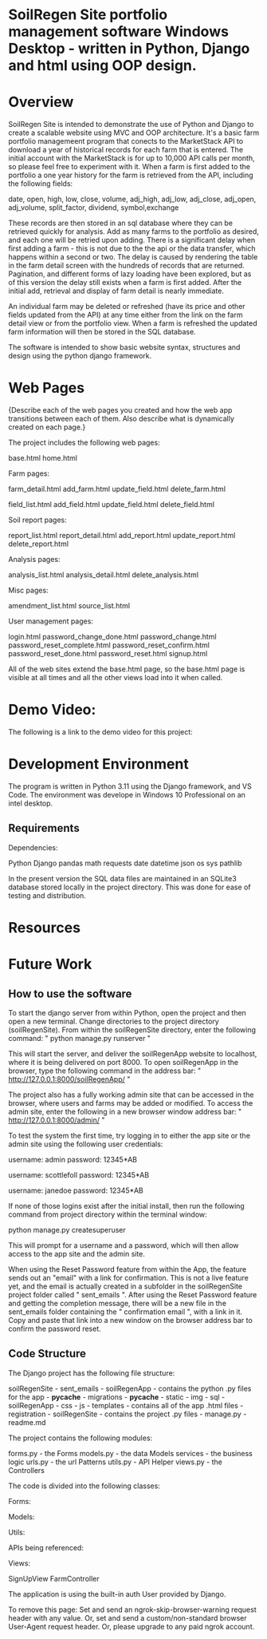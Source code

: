 # SoilRegen Site portfolio management software Windows Desktop - written in Python, Django and html using OOP design.

# Overview

SoilRegen Site is intended to demonstrate the use of Python and Django to create a scalable website using MVC and OOP architecture. It's a basic farm portfolio managemeent program that conects to the MarketStack API to download a year of historical records for each farm that is entered. The initial account with the MarketStack is for up to 10,000 API calls per month, so please feel free to experiment with it. When a farm is first added to the portfolio a one year history for the farm is retrieved from the API, including the following fields:

date, open, high, low, close, volume, adj_high, adj_low, adj_close, adj_open, adj_volume, split_factor, dividend, symbol,exchange

These records are then stored in an sql database where they can be retrieved quickly for analysis. Add as many farms to the portfolio as desired, and each one will be retried upon adding. There is a significant delay when first adding a farm - this is not due to the the api or the data transfer, which happens within a second or two. The delay is caused by rendering the table in the farm detail screen with the hundreds of records that are returned. Pagination, and different forms of lazy loading have been explored, but as of this version the delay still exists when a farm is first added. After the initial add, retrieval and display of farm detail is nearly immediate.

An individual farm may be deleted or refreshed (have its price and other fields updated from the API) at any time either from the link on the farm detail view or from the portfolio view. When a farm is refreshed the updated farm information will then be stored in the SQL database.

The software is intended to show basic website syntax, structures and design using the python django framework.

# Web Pages

{Describe each of the web pages you created and how the web app transitions between each of them.  Also describe what is dynamically created on each page.}

The project includes the following web pages:

base.html
home.html

Farm pages:

farm_detail.html
add_farm.html
update_field.html
delete_farm.html

field_list.html
add_field.html
update_field.html
delete_field.html

Soil report pages:

report_list.html
report_detail.html
add_report.html
update_report.html
delete_report.html

Analysis pages:

analysis_list.html
analysis_detail.html
delete_analysis.html

Misc pages:

amendment_list.html
source_list.html

User management pages:

login.html
password_change_done.html
password_change.html
password_reset_complete.html
password_reset_confirm.html
password_reset_done.html
password_reset.html
signup.html

All of the web sites extend the base.html page, so the base.html page is visible at all times and all the other views load into it when called.

# Demo Video:

The following is a link to the demo video for this project: 


# Development Environment

The program is written in Python 3.11 using the Django framework, and VS Code. The environment was develope in Windows 10 Professional on an intel desktop.

## Requirements

Dependencies:

Python
Django
pandas
math
requests
date
datetime
json
os
sys
pathlib

In the present version the SQL data files are maintained in an SQLite3 database stored locally in the project directory. This was done for ease of testing and distribution.


# Resources

# Future Work


## How to use the software

To start the django server from within Python, open the project and then open a new terminal. Change directories to the project directory (soilRegenSite). From within the soilRegenSite directory, enter the following command: " python manage.py runserver "

This will start the server, and deliver the soilRegenApp website to localhost, where it is being delivered on port 8000. To open soilRegenApp in the browser, type the following command in the address bar: " http://127.0.0.1:8000/soilRegenApp/ "

The project also has a fully working admin site that can be accessed in the browser, where users and farms may be added or modified. To access the admin site, enter the following in a new browser window address bar:  " http://127.0.0.1:8000/admin/ "

To test the system the first time, try logging in to either the app site or the admin site using the following user credentials:

username: admin
password: 12345*AB

username: scottlefoll
password: 12345*AB

username: janedoe
password: 12345*AB

If none of those logins exist after the initial install, then run the following command from project directory within the terminal window: 

python manage.py createsuperuser

This will prompt for a username and a password, which will then allow access to the app site and the admin site.

When using the Reset Password feature from within the App, the feature sends out an "email" with a link for confirmation. This is not a live feature yet, and the email is actually created in a subfolder in the soilRegenSite project folder called " sent_emails ". After using the Reset Password feature and getting the completion message, there will be a new file in the sent_emails folder containing the " confirmation email ", with a link in it. Copy and paste that link into a new window on the browser address bar to confirm the password reset.

## Code Structure
The Django project has the following file structure:

soilRegenSite
    - sent_emails
    - soilRegenApp - contains the python .py files for the app
      - __pycache__
      - migrations
        - __pycache__
      - static
        - img
        - sql
        - soilRegenApp
          - css
          - js
      - templates - contains all of the app .html files
        - registration
    - soilRegenSite - contains the project .py files
    - manage.py
    - readme.md


The project contains the following modules:

forms.py - the Forms
models.py - the data Models
services - the business logic
urls.py - the url Patterns
utils.py - API Helper
views.py - the Controllers

The code is divided into the following classes:

Forms:


Models:


Utils:

APIs being referenced:

Views:

SignUpView
FarmController

The application is using the built-in auth User provided by Django.






To remove this page:
Set and send an ngrok-skip-browser-warning request header with any value.
Or, set and send a custom/non-standard browser User-Agent request header.
Or, please upgrade to any paid ngrok account.